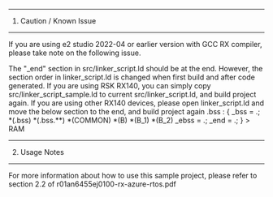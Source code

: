 ------------------------
1. Caution / Known Issue
------------------------
If you are using e2 studio 2022-04 or earlier version with GCC RX compiler,
please take note on the following issue.

The "_end" section in src/linker_script.ld should be at the end.
However, the section order in linker_script.ld is changed when first build and after code generated.
If you are using RSK RX140, you can simply copy src/linker_script_sample.ld to current src/linker_script.ld, and build project again.
If you are using other RX140 devices, please open linker_script.ld and move the below section to the end, and build project again
.bss :
{
	_bss = .;
	*(.bss)
	*(.bss.**)
	*(COMMON)
	*(B)
	*(B_1)
	*(B_2)
	_ebss = .;
	_end = .;
} > RAM

---------------
2. Usage Notes
---------------
For more information about how to use this sample project, 
please refer to section 2.2 of r01an6455ej0100-rx-azure-rtos.pdf
